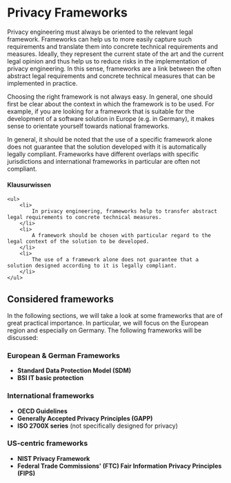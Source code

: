 # Privacy Frameworks

Privacy engineering must always be oriented to the relevant legal framework.
Frameworks can help us to more easily capture such requirements and translate them into concrete technical requirements and measures.
Ideally, they represent the current state of the art and the current legal opinion and thus help us to reduce risks in the implementation of privacy engineering.
In this sense, frameworks are a link between the often abstract legal requirements and concrete technical measures that can be implemented in practice.

Choosing the right framework is not always easy. In general, one should first be clear about the context in which the framework is to be used.
For example, if you are looking for a framework that is suitable for the development of a software solution in Europe (e.g. in Germany), it makes sense to orientate yourself towards national frameworks.

In general, it should be noted that the use of a specific framework alone does not guarantee that the solution developed with it is automatically legally compliant. Frameworks have different overlaps with specific jurisdictions and international frameworks in particular are often not compliant. 

<aside>
	<h4>Klausurwissen</h4>

	<ul>
		<li>
			In privacy engineering, frameworks help to transfer abstract legal requirements to concrete technical measures.
		</li>
		<li>
			A framework should be chosen with particular regard to the legal context of the solution to be developed. 
		</li>
		<li>
			The use of a framework alone does not guarantee that a solution designed according to it is legally compliant.
		</li>
	</ul>
</aside>

## Considered frameworks

In the following sections, we will take a look at some frameworks that are of great practical importance. In particular, we will focus on the European region and especially on Germany. The following frameworks will be discussed:

### European & German Frameworks

* **Standard Data Protection Model (SDM)**
* **BSI IT basic protection**

### International frameworks

* **OECD Guidelines**
* **Generally Accepted Privacy Principles (GAPP)**
* **ISO 2700X series** (not specifically designed for privacy)

### US-centric frameworks

* **NIST Privacy Framework**
* **Federal Trade Commissions' (FTC) Fair Information Privacy Principles (FIPS)**
